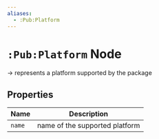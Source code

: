 ```yaml
---
aliases:
  - :Pub:Platform
---
```


# `:Pub:Platform` Node

-> represents a platform supported by the package

## Properties

| Name   | Description                    |
|--------|--------------------------------|
| `name` | name of the supported platform |
